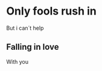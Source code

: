 <html>
   <head>
      <title>Wise man said</title>
   </head>
  <body>
    <h1>Only fools rush in</h1>
    <p>But i can´t help</p>
    <h2>Falling in love</h2>
    <p>With you</p>
  </body>
</html>

